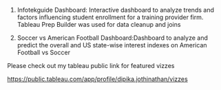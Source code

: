 1. Infotekguide Dashboard: Interactive dashboard to analyze trends and factors influencing student enrollment for a training provider firm. Tableau Prep Builder was used for data cleanup and joins

2. Soccer vs American Football Dashboard:Dashboard to analyze and predict the overall and US state-wise interest indexes on American Football vs Soccer 

Please check out my tableau public link for featured vizzes

https://public.tableau.com/app/profile/dipika.jothinathan/vizzes
